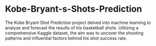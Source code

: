 # Kobe-Bryant-s-Shots-Prediction
The Kobe Bryant Shot Prediction project delved into machine learning to analyze and forecast the results of his basketball shots. Utilizing a comprehensive Kaggle dataset, the aim was to uncover the shooting patterns and influential factors behind his shot success rate.

